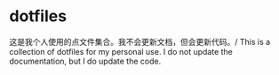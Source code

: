 # dotfiles

这是我个人使用的点文件集合。我不会更新文档，但会更新代码。/ This is a collection of dotfiles for my personal use. I do not update the documentation, but I do update the code.

